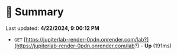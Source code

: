 # 📖 Summary
Last updated: **4/22/2024, 9:00:12 PM**

- `GET` [https://jupiterlab-render-0pdn.onrender.com/lab?](https://jupiterlab-render-0pdn.onrender.com/lab?) - **Up** (191ms)
